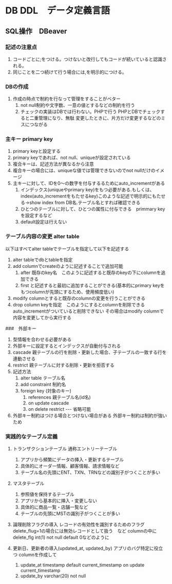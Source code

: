 # DB DDL　データ定義言語
## SQL操作　DBeaver

### 記述の注意点
1. コードごとに;をつける。つけないと改行してもコードが続いていると認識される。
2. 同じことを二つ続けて行う場合には,を明示的につける。
### DBの作成
1. 作成の時点で制約を行なって管理をすることがベター
   1. not null制約や文字数、一意の値とするなどの制約を行う
   2. チェックの実装はDBでは行わない。PHPで行う
      PHPとDBでチェックすると二重管理になり、無駄
      変更したときに、片方だけ変更するなどのミスにつながる
### 主キー primary key
1. primary keyと設定する
2. primary keyであれば、not null、uniqueが設定されている
3. 複合キーは、記述方法が異なるから注意
4. 複合キーの場合には、uniqueな値では管理できないのでnot nullだけのイメージ
5. 主キーに対して、IDを0〜の数字を付与するるためにauto_incrementがある
   1. インデックス(uniqueやprimary key)をもつ必要がある.もしくは、index(auto_incrementをもたせるkey)このような記述で明示的にもたせる→show index from DB名.テーブル名とすれば確認できる
   2. ひとつのテーブルに対して、ひとつの属性に付与できる　primmary keyを設定するなど
   3. default設定は行えない
### テーブル内容の変更 alter table
以下はすべてalter tableでテーブルを指定して以下を記述する
1. alter tableでdbとtableを指定
2. add columnでcreateのように記述することで追加可能
   1. after 既存のkey名　このように記述すると既存のkeyの下にcolumnを追加できる
   2. first と記述すると最初に追加することができる(基本的にprimary keyをもつcolumnが先頭にするため、使用頻度低い)
3. modify columnとすると既存のcolumnの変更を行うことができる
4. drop column keyを指定　このようにするとcolumnを削除できる
   auto_incrementがついていると削除できない
   その場合はmodify columnで内容を変更してから実行する

###　外部キー
1. 型情報を合わせる必要がある
2. 外部キーに設定するとインデックスが自動付与される
3. cascade 親テーブルの行を削除・更新した場合、子テーブルの一致する行を連動させる
4. restrict 親テーブルに対する削除・更新を拒否する
5. 記述方法
   1. alter table テーブル名
   2. add constraint 制約名
   3. foreign key (対象のキー)
      1. references 親テーブル名(id名)
      2. on update cascade
      3. on delete restrict --- 省略可能
6. 外部キー制約はつける場合とつけない場合がある
   外部キー制約は制約が強いため

### 実践的なテーブル定義
1. トランザクションテーブル 通称エントリーテーブル
   1. アプリから頻繁にデータの挿入・更新するテーブル
   2. 具体的にオーダー情報、顧客情報、請求情報など
   3. テーブル名の先頭にENT、TXN、TRNなどの識別子がつくことが多い


2. マスタテーブル
   1. 参照値を保持するテーブル
   2. アプリから基本的に挿入・変更しない
   3. 具体的に商品一覧・店舗一覧など
   4. テーブルの先頭にMSTの識別子がつくことが多い

3. 論理削除フラグの導入
   レコードの有効性を識別するためのフラグ
   delete_flug=1の場合には無効レコードとして扱う　など
   columnの中に delete_flg int(1) not null default 0などのように

4. 更新日、更新者の導入(updated_at, updated_by)
   アプリのバグ特定に役立つ
   columnを作成して
   1. update_at timestamp default current_timestamp on update current_timestamp
   2. update_by varchar(20) not null